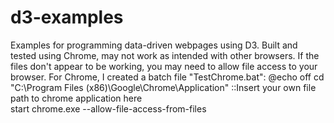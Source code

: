 # d3-examples
Examples for programming data-driven webpages using D3. 
Built and tested using Chrome, may not work as intended with other browsers.
If the files don't appear to be working, you may need to allow file access to your browser.
For Chrome, I created a batch file "TestChrome.bat":
  @echo off
  cd "C:\Program Files (x86)\Google\Chrome\Application" ::Insert your own file path to chrome application here  
  start chrome.exe --allow-file-access-from-files
